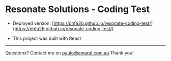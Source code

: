 
# Resonate Solutions - Coding Test

* Deployed version: [https://phfa26.github.io/resonate-coding-test/](https://phfa26.github.io/resonate-coding-test/)

* This project was built with React
---
Questions? Contact me on paulo@amaral.com.au
Thank you!